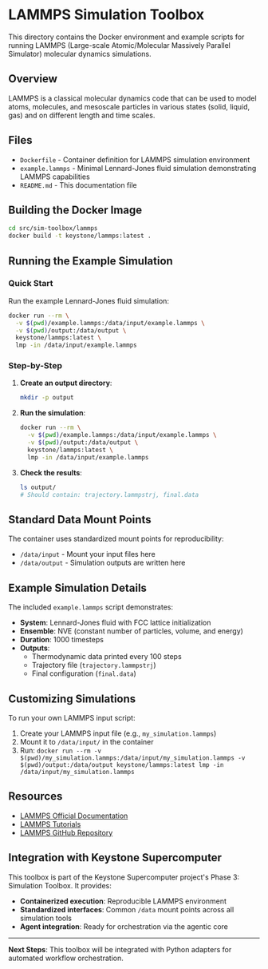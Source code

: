 # LAMMPS Simulation Toolbox

This directory contains the Docker environment and example scripts for running LAMMPS (Large-scale Atomic/Molecular Massively Parallel Simulator) molecular dynamics simulations.

## Overview

LAMMPS is a classical molecular dynamics code that can be used to model atoms, molecules, and mesoscale particles in various states (solid, liquid, gas) and on different length and time scales.

## Files

- `Dockerfile` - Container definition for LAMMPS simulation environment
- `example.lammps` - Minimal Lennard-Jones fluid simulation demonstrating LAMMPS capabilities
- `README.md` - This documentation file

## Building the Docker Image

```bash
cd src/sim-toolbox/lammps
docker build -t keystone/lammps:latest .
```

## Running the Example Simulation

### Quick Start

Run the example Lennard-Jones fluid simulation:

```bash
docker run --rm \
  -v $(pwd)/example.lammps:/data/input/example.lammps \
  -v $(pwd)/output:/data/output \
  keystone/lammps:latest \
  lmp -in /data/input/example.lammps
```

### Step-by-Step

1. **Create an output directory**:
   ```bash
   mkdir -p output
   ```

2. **Run the simulation**:
   ```bash
   docker run --rm \
     -v $(pwd)/example.lammps:/data/input/example.lammps \
     -v $(pwd)/output:/data/output \
     keystone/lammps:latest \
     lmp -in /data/input/example.lammps
   ```

3. **Check the results**:
   ```bash
   ls output/
   # Should contain: trajectory.lammpstrj, final.data
   ```

## Standard Data Mount Points

The container uses standardized mount points for reproducibility:

- `/data/input` - Mount your input files here
- `/data/output` - Simulation outputs are written here

## Example Simulation Details

The included `example.lammps` script demonstrates:

- **System**: Lennard-Jones fluid with FCC lattice initialization
- **Ensemble**: NVE (constant number of particles, volume, and energy)
- **Duration**: 1000 timesteps
- **Outputs**: 
  - Thermodynamic data printed every 100 steps
  - Trajectory file (`trajectory.lammpstrj`)
  - Final configuration (`final.data`)

## Customizing Simulations

To run your own LAMMPS input script:

1. Create your LAMMPS input file (e.g., `my_simulation.lammps`)
2. Mount it to `/data/input/` in the container
3. Run: `docker run --rm -v $(pwd)/my_simulation.lammps:/data/input/my_simulation.lammps -v $(pwd)/output:/data/output keystone/lammps:latest lmp -in /data/input/my_simulation.lammps`

## Resources

- [LAMMPS Official Documentation](https://docs.lammps.org/)
- [LAMMPS Tutorials](https://lammpstutorials.github.io/)
- [LAMMPS GitHub Repository](https://github.com/lammps/lammps)

## Integration with Keystone Supercomputer

This toolbox is part of the Keystone Supercomputer project's Phase 3: Simulation Toolbox. It provides:

- **Containerized execution**: Reproducible LAMMPS environment
- **Standardized interfaces**: Common `/data` mount points across all simulation tools
- **Agent integration**: Ready for orchestration via the agentic core

---

**Next Steps**: This toolbox will be integrated with Python adapters for automated workflow orchestration.
